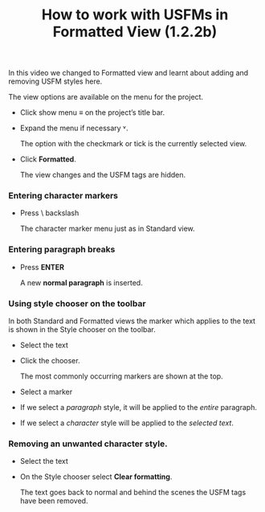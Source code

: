 ﻿---
title: How to work with USFMs  in Formatted View (1.2.2b)
---
In this video we changed to Formatted view and learnt about adding and removing USFM styles here.

The view options are available on the menu for the project.

-   Click show menu **≡** on the project’s title bar.
-   Expand the menu if necessary ˅.

    The option with the checkmark or tick is the currently selected view.

-   Click **Formatted**.

    The view changes and the USFM tags are hidden.

### Entering character markers

-   Press \\ backslash

    The character marker menu just as in Standard view.

### Entering paragraph breaks

-   Press **ENTER**

    A new **normal paragraph** is inserted.

### Using style chooser on the toolbar

In both Standard and Formatted views the marker which applies to the text is shown in the Style chooser on the toolbar.

-   Select the text
-   Click the chooser.

    The most commonly occurring markers are shown at the top.

-   Select a marker
-   If we select a *paragraph* style, it will be applied to the *entire* paragraph.
-   If we select a *character* style will be applied to the *selected text*.

### Removing an unwanted character style.

-   Select the text
-   On the Style chooser select **Clear formatting**.

    The text goes back to normal and behind the scenes the USFM tags have been removed.

